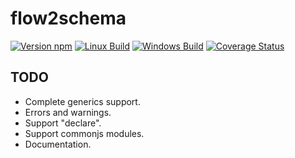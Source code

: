 # flow2schema

[![Version npm](https://img.shields.io/npm/v/flow2schema.svg)](https://www.npmjs.com/package/flow2schema)
[![Linux Build](https://travis-ci.org/loyd/flow2schema.svg?branch=master)](https://travis-ci.org/loyd/flow2schema)
[![Windows Build](https://ci.appveyor.com/api/projects/status/github/loyd/flow2schema?branch=master&svg=true)](https://ci.appveyor.com/project/loyd/flow2schema)
[![Coverage Status](https://coveralls.io/repos/github/loyd/flow2schema/badge.svg?branch=master)](https://coveralls.io/r/loyd/flow2schema?branch=master)

## TODO
* Complete generics support.
* Errors and warnings.
* Support "declare".
* Support commonjs modules.
* Documentation.
